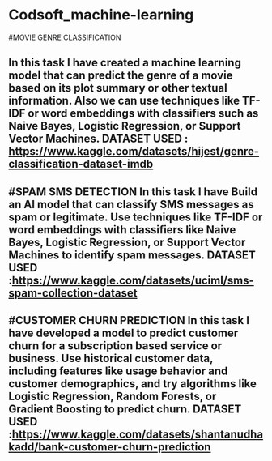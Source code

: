 # Codsoft_machine-learning

#MOVIE GENRE CLASSIFICATION

In this task I have created a machine learning model that can predict the genre of a movie based on its plot summary or other textual information. Also we can use techniques like TF-IDF or word embeddings with classifiers such as Naive Bayes, Logistic Regression, or Support Vector Machines.
DATASET USED : https://www.kaggle.com/datasets/hijest/genre-classification-dataset-imdb
------------------------------

#SPAM SMS DETECTION
In this task I have Build an AI model that can classify SMS messages as spam or legitimate. Use techniques like TF-IDF or word embeddings with classifiers like Naive Bayes, Logistic Regression, or Support Vector Machines to identify spam messages.
DATASET USED :https://www.kaggle.com/datasets/uciml/sms-spam-collection-dataset
------------------------------

#CUSTOMER CHURN PREDICTION
In this task I have developed a model to predict customer churn for a subscription based service or business. Use historical customer data, including features like usage behavior and customer demographics, and try algorithms like Logistic Regression, Random Forests, or Gradient Boosting to predict churn.
DATASET USED :https://www.kaggle.com/datasets/shantanudhakadd/bank-customer-churn-prediction
-------------------------------
